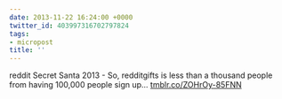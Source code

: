 ```yaml
---
date: 2013-11-22 16:24:00 +0000
twitter_id: 403997316702797824
tags:
- micropost
title: ''
---
```


reddit Secret Santa 2013 - So, redditgifts is less than a thousand people from having 100,000 people sign up... [tmblr.co/ZOHrOy-85FNN](http://tmblr.co/ZOHrOy-85FNN)
